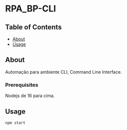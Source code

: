 # RPA_BP-CLI

## Table of Contents

- [About](#about)
- [Usage](#usage)


## About <a name = "about"></a>

Automação para ambiente CLI, Command Line Interface.


### Prerequisites

Nodejs de 16 para cima.


## Usage <a name = "usage"></a>

```
npm start

```
